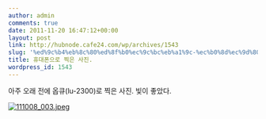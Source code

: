 ```yaml
---
author: admin
comments: true
date: 2011-11-20 16:47:12+00:00
layout: post
link: http://hubnode.cafe24.com/wp/archives/1543
slug: '%ed%9c%b4%eb%8c%80%ed%8f%b0%ec%9c%bc%eb%a1%9c-%ec%b0%8d%ec%9d%80-%ec%82%ac%ec%a7%84'
title: 휴대폰으로 찍은 사진.
wordpress_id: 1543
---
```


아주 오래 전에 옵큐(lu-2300)로 찍은 사진.
빛이 좋았다.

[![111008_003.jpeg](http://lh4.ggpht.com/-KaIyzzOX7qk/TsktG1tHC4I/AAAAAAAACJI/E0gjk0sIc8c/s900/%25251A%25251A111008_003.jpeg)](http://lh4.ggpht.com/-KaIyzzOX7qk/TsktG1tHC4I/AAAAAAAACJI/E0gjk0sIc8c/%25251A%25251A111008_003.jpeg)
